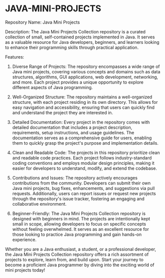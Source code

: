# JAVA-MINI-PROJECTS
Repository Name: Java Mini Projects 

Description:
The Java Mini Projects Collection repository is a curated collection of small, self-contained projects implemented in Java. It serves as a valuable resource for Java developers, beginners, and learners looking to enhance their programming skills through practical application.

Features:
1. Diverse Range of Projects: The repository encompasses a wide range of Java mini projects, covering various concepts and domains such as data structures, algorithms, GUI applications, web development, networking, and more. Each project provides a unique opportunity to explore different aspects of Java programming.

2. Well-Organized Structure: The repository maintains a well-organized structure, with each project residing in its own directory. This allows for easy navigation and accessibility, ensuring that users can quickly find and understand the project they are interested in.

3. Detailed Documentation: Every project in the repository comes with detailed documentation that includes a project description, requirements, setup instructions, and usage guidelines. The documentation serves as a comprehensive guide for users, enabling them to quickly grasp the project's purpose and implementation details.

4. Clean and Readable Code: The projects in this repository prioritize clean and readable code practices. Each project follows industry-standard coding conventions and employs modular design principles, making it easier for developers to understand, modify, and extend the codebase.

5. Contributions and Issues: The repository actively encourages contributions from the community. Developers can submit their own Java mini projects, bug fixes, enhancements, and suggestions via pull requests. Additionally, users can report issues or request new projects through the repository's issue tracker, fostering an engaging and collaborative environment.

6. Beginner-Friendly: The Java Mini Projects Collection repository is designed with beginners in mind. The projects are intentionally kept small in scope, allowing developers to focus on specific concepts without feeling overwhelmed. It serves as an excellent resource for those looking to practice Java programming and gain hands-on experience.

Whether you are a Java enthusiast, a student, or a professional developer, the Java Mini Projects Collection repository offers a rich assortment of projects to explore, learn from, and build upon. Start your journey to become a proficient Java programmer by diving into the exciting world of mini projects today!
